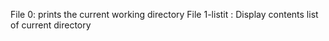 File 0: prints the current working directory
File 1-listit : Display contents list of current directory
